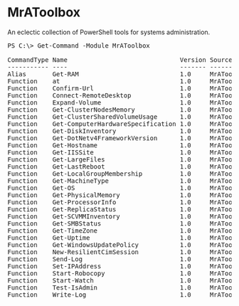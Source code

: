 # MrAToolbox
An eclectic collection of PowerShell tools for systems administration.

<pre>
PS C:\> Get-Command -Module MrAToolbox

CommandType Name                              Version Source
----------- ----                              ------- ------
Alias       Get-RAM                           1.0     MrAToolbox
Function    at                                1.0     MrAToolbox
Function    Confirm-Url                       1.0     MrAToolbox
Function    Connect-RemoteDesktop             1.0     MrAToolbox
Function    Expand-Volume                     1.0     MrAToolbox
Function    Get-ClusterNodesMemory            1.0     MrAToolbox
Function    Get-ClusterSharedVolumeUsage      1.0     MrAToolbox
Function    Get-ComputerHardwareSpecification 1.0     MrAToolbox
Function    Get-DiskInventory                 1.0     MrAToolbox
Function    Get-DotNetv4FrameworkVersion      1.0     MrAToolbox
Function    Get-Hostname                      1.0     MrAToolbox
Function    Get-IISSite                       1.0     MrAToolbox
Function    Get-LargeFiles                    1.0     MrAToolbox
Function    Get-LastReboot                    1.0     MrAToolbox
Function    Get-LocalGroupMembership          1.0     MrAToolbox
Function    Get-MachineType                   1.0     MrAToolbox
Function    Get-OS                            1.0     MrAToolbox
Function    Get-PhysicalMemory                1.0     MrAToolbox
Function    Get-ProcessorInfo                 1.0     MrAToolbox
Function    Get-ReplicaStatus                 1.0     MrAToolbox
Function    Get-SCVMMInventory                1.0     MrAToolbox
Function    Get-SMBStatus                     1.0     MrAToolbox
Function    Get-TimeZone                      1.0     MrAToolbox
Function    Get-Uptime                        1.0     MrAToolbox
Function    Get-WindowsUpdatePolicy           1.0     MrAToolbox
Function    New-ResilientCimSession           1.0     MrAToolbox
Function    Send-Log                          1.0     MrAToolbox
Function    Set-IPAddress                     1.0     MrAToolbox
Function    Start-Robocopy                    1.0     MrAToolbox
Function    Start-Watch                       1.0     MrAToolbox
Function    Test-IsAdmin                      1.0     MrAToolbox
Function    Write-Log                         1.0     MrAToolbox
</pre>